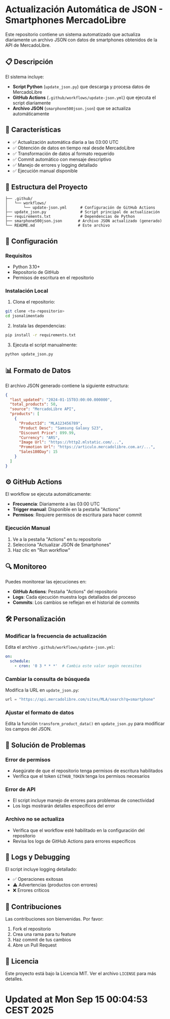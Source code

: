# Actualización Automática de JSON - Smartphones MercadoLibre

Este repositorio contiene un sistema automatizado que actualiza diariamente un archivo JSON con datos de smartphones obtenidos de la API de MercadoLibre.

## 📋 Descripción

El sistema incluye:
- **Script Python** (`update_json.py`) que descarga y procesa datos de MercadoLibre
- **GitHub Actions** (`.github/workflows/update-json.yml`) que ejecuta el script diariamente
- **Archivo JSON** (`smarphone500json.json`) que se actualiza automáticamente

## 🚀 Características

- ✅ Actualización automática diaria a las 03:00 UTC
- ✅ Obtención de datos en tiempo real desde MercadoLibre
- ✅ Transformación de datos al formato requerido
- ✅ Commit automático con mensaje descriptivo
- ✅ Manejo de errores y logging detallado
- ✅ Ejecución manual disponible

## 📁 Estructura del Proyecto

```
├── .github/
│   └── workflows/
│       └── update-json.yml      # Configuración de GitHub Actions
├── update_json.py               # Script principal de actualización
├── requirements.txt             # Dependencias de Python
├── smarphone500json.json       # Archivo JSON actualizado (generado)
└── README.md                   # Este archivo
```

## 🔧 Configuración

### Requisitos
- Python 3.10+
- Repositorio de GitHub
- Permisos de escritura en el repositorio

### Instalación Local

1. Clona el repositorio:
```bash
git clone <tu-repositorio>
cd jsonalimentado
```

2. Instala las dependencias:
```bash
pip install -r requirements.txt
```

3. Ejecuta el script manualmente:
```bash
python update_json.py
```

## 📊 Formato de Datos

El archivo JSON generado contiene la siguiente estructura:

```json
{
  "last_updated": "2024-01-15T03:00:00.000000",
  "total_products": 50,
  "source": "MercadoLibre API",
  "products": [
    {
      "ProductId": "MLA123456789",
      "Product Desc": "Samsung Galaxy S23",
      "Discount Price": 899.99,
      "Currency": "ARS",
      "Image Url": "https://http2.mlstatic.com/...",
      "Promotion Url": "https://articulo.mercadolibre.com.ar/...",
      "Sales180Day": 15
    }
  ]
}
```

## ⚙️ GitHub Actions

El workflow se ejecuta automáticamente:
- **Frecuencia**: Diariamente a las 03:00 UTC
- **Trigger manual**: Disponible en la pestaña "Actions"
- **Permisos**: Requiere permisos de escritura para hacer commit

### Ejecución Manual

1. Ve a la pestaña "Actions" en tu repositorio
2. Selecciona "Actualizar JSON de Smartphones"
3. Haz clic en "Run workflow"

## 🔍 Monitoreo

Puedes monitorear las ejecuciones en:
- **GitHub Actions**: Pestaña "Actions" del repositorio
- **Logs**: Cada ejecución muestra logs detallados del proceso
- **Commits**: Los cambios se reflejan en el historial de commits

## 🛠️ Personalización

### Modificar la frecuencia de actualización

Edita el archivo `.github/workflows/update-json.yml`:

```yaml
on:
  schedule:
    - cron: '0 3 * * *'  # Cambia este valor según necesites
```

### Cambiar la consulta de búsqueda

Modifica la URL en `update_json.py`:

```python
url = "https://api.mercadolibre.com/sites/MLA/search?q=smartphone"
```

### Ajustar el formato de datos

Edita la función `transform_product_data()` en `update_json.py` para modificar los campos del JSON.

## 🐛 Solución de Problemas

### Error de permisos
- Asegúrate de que el repositorio tenga permisos de escritura habilitados
- Verifica que el token `GITHUB_TOKEN` tenga los permisos necesarios

### Error de API
- El script incluye manejo de errores para problemas de conectividad
- Los logs mostrarán detalles específicos del error

### Archivo no se actualiza
- Verifica que el workflow esté habilitado en la configuración del repositorio
- Revisa los logs de GitHub Actions para errores específicos

## 📝 Logs y Debugging

El script incluye logging detallado:
- ✅ Operaciones exitosas
- ⚠️ Advertencias (productos con errores)
- ❌ Errores críticos

## 🤝 Contribuciones

Las contribuciones son bienvenidas. Por favor:
1. Fork el repositorio
2. Crea una rama para tu feature
3. Haz commit de tus cambios
4. Abre un Pull Request

## 📄 Licencia

Este proyecto está bajo la Licencia MIT. Ver el archivo `LICENSE` para más detalles.
# Updated at Mon Sep 15 00:04:53 CEST 2025
